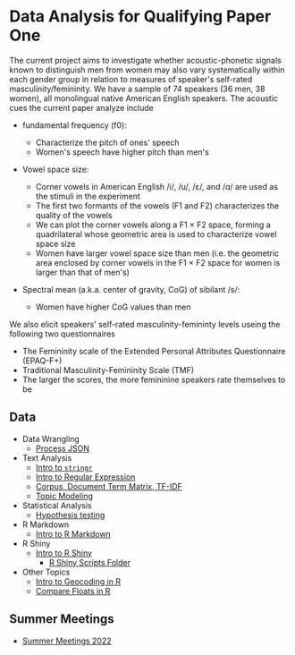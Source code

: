 # Data Analysis for Qualifying Paper One

The current project aims to investigate whether acoustic-phonetic signals known to distinguish men from women may also vary systematically within each gender group in relation to measures of speaker's self-rated masculinity/femininity. We have a sample of 74 speakers (36 men, 38 women), all monolingual native American English speakers. The acoustic cues the current paper analyze include

- fundamental frequency (f0):
    - Characterize the pitch of ones' speech
    - Women's speech have higher pitch than men's

- Vowel space size:
    - Corner vowels in American English /i/, /u/, /ɛ/, and /ɑ/ are used as the stimuli in the experiment
    - The first two formants of the vowels (F1 and F2) characterizes the quality of the vowels
    - We can plot the corner vowels along a F1 × F2 space, forming a quadrilateral whose geometric area is used to characterize vowel space size
    - Women have larger vowel space size than men (i.e. the geometric area enclosed by corner vowels in the F1 × F2 space for women is larger than that of men's)

- Spectral mean (a.k.a. center of gravity, CoG) of sibilant /s/: 
    - Women have higher CoG values than men

We also elicit speakers' self-rated masculinity-femininty levels useing the following two questionnaires

- The Femininity scale of the Extended Personal Attributes Questionnaire (EPAQ-F+)
- Traditional Masculinity-Femininity Scale (TMF)
- The larger the scores, the more femininine speakers rate themselves to be

## Data

- Data Wrangling
    - [Process JSON](https://github.com/YuxiaoLuo/RUG-RUserGroup/blob/main/data_analysis/ProcessJSON.md)
- Text Analysis
    - [Intro to `stringr`](https://github.com/YuxiaoLuo/RUG-RUserGroup/blob/main/RUG_stringr.md)
    - [Intro to Regular Expression](https://github.com/YuxiaoLuo/RUG-RUserGroup/blob/main/RUG_RgularExpr.md)
    - [Corpus, Document Term Matrix, TF-IDF](https://github.com/YuxiaoLuo/RUG-RUserGroup/blob/main/data_analysis/Corpus_DTM_TFIDF.R)
    - [Topic Modeling](https://github.com/YuxiaoLuo/RUG-RUserGroup/blob/main/data_analysis/topicmodel.R)
- Statistical Analysis
    - [Hypothesis testing](https://github.com/YuxiaoLuo/RUG-RUserGroup/blob/main/data_analysis/HypothesisTest.R)
- R Markdown
    - [Intro to R Markdown](https://github.com/YuxiaoLuo/RUG-RUserGroup/blob/main/Intro_RMarkdown.md)
- R Shiny
    - [Intro to R Shiny](https://github.com/YuxiaoLuo/RUG-RUserGroup/blob/main/r_shiny/intro_shiny.md)
        - [R Shiny Scripts Folder](https://github.com/YuxiaoLuo/RUG-RUserGroup/tree/main/r_shiny)
- Other Topics
    - [Intro to Geocoding in R ](https://github.com/YuxiaoLuo/RUG-RUserGroup/blob/main/other_topics/Tidygeocoder.md)
    - [Compare Floats in R](https://github.com/YuxiaoLuo/RUG-RUserGroup/blob/main/other_topics/comparing_float.md)

## Summer Meetings

- [Summer Meetings 2022](https://github.com/YuxiaoLuo/RUG-RUserGroup/tree/main/summer_meeting)